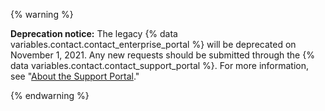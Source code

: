 {% warning %}

**Deprecation notice:** The legacy {% data variables.contact.contact_enterprise_portal %} will be deprecated on November 1, 2021. Any new requests should be submitted through the {% data variables.contact.contact_support_portal %}. For more information, see "[About the Support Portal](https://support.github.com/about-support-portal-enterprise)."

{% endwarning %}
